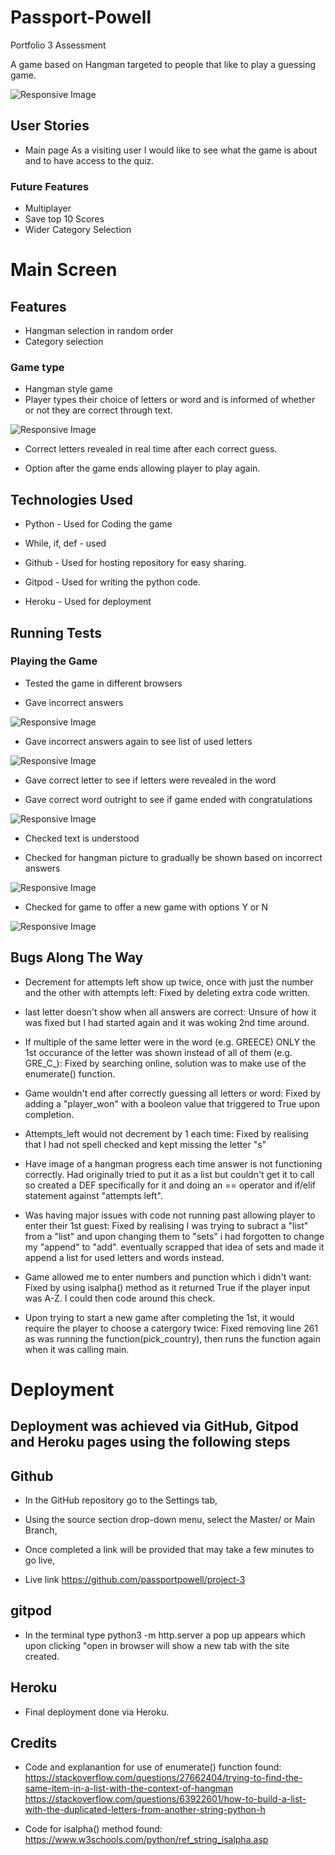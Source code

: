 # Passport-Powell
Portfolio 3 Assessment

A game based on Hangman targeted to people that like to play a guessing game.



![Responsive Image](https://github.com/passportpowell/Project-3/blob/main/readme%20images/1_main.JPG?raw=true)


## User Stories
- Main page
As a visiting user I would like to see what the game is about and to have access to the quiz.


### Future Features
- Multiplayer
- Save top 10 Scores
- Wider Category Selection



# Main Screen

## Features
- Hangman selection in random order
- Category selection


### Game type
- Hangman style game
- Player types their choice of letters or word and is informed of whether or not they are correct through text.


![Responsive Image](https://github.com/passportpowell/Project-3/blob/main/readme%20images/2_cateogry_all.JPG?raw=true)


- Correct letters revealed in real time after each correct guess.

- Option after the game ends allowing player to play again.



## Technologies Used
- Python - Used for Coding the game

- While, if, def - used

- Github - Used for hosting repository for easy sharing.

- Gitpod - Used for writing the python code.

- Heroku - Used for deployment


## Running Tests

### Playing the Game
- Tested the game in different browsers

- Gave incorrect answers

![Responsive Image](https://github.com/passportpowell/Project-3/blob/main/readme%20images/3_incorrect_letter.JPG?raw=true)


- Gave incorrect answers again to see list of used letters

![Responsive Image](https://github.com/passportpowell/Project-3/blob/main/readme%20images/4_used_letters.JPG?raw=true)


- Gave correct letter to see if letters were revealed in the word




- Gave correct word outright to see if game ended with congratulations

![Responsive Image](https://github.com/passportpowell/Project-3/blob/main/readme%20images/6_correct_word.JPG?raw=true)

- Checked text is understood

- Checked for hangman picture to gradually be shown based on incorrect answers

![Responsive Image](https://github.com/passportpowell/Project-3/blob/main/readme%20images/7_hangman_pic.JPG?raw=true)


- Checked for game to offer a new game with options Y or N

![Responsive Image](https://github.com/passportpowell/Project-3/blob/main/readme%20images/8_new_game_option.JPG?raw=true)




## Bugs Along The Way

- Decrement for attempts left show up twice, once with just the number and the other with attempts left: Fixed by deleting extra code written.

- last letter doesn't show when all answers are correct: Unsure of how it was fixed but I had started again and it was woking 2nd time around.

- If multiple of the same letter were in the word (e.g. GREECE) ONLY the 1st occurance of the letter was shown instead of all of them (e.g. GRE_C_): Fixed by searching online, solution was to make use of the enumerate() function.

- Game wouldn't end after correctly guessing all letters or word: Fixed by adding a "player_won" with a booleon value that triggered to True upon completion.

- Attempts_left would not decrement by 1 each time: Fixed by realising that I had not spell checked and kept missing the letter "s"

- Have image of a hangman progress each time answer is not functioning correctly. Had originally tried to put it as a list but couldn't get it to call so created a DEF specifically for it and doing an == operator and if/elif statement against "attempts left". 

- Was having major issues with code not running past allowing player to enter their 1st guest: Fixed by realising I was trying to subract a "list" from a "list" and upon changing them to "sets" i had forgotten to change my "append" to "add". eventually scrapped that idea of sets and made it append a list for used letters and words instead.

- Game allowed me to enter numbers and punction which i didn't want: Fixed by using isalpha() method as it returned True if the player input was A-Z. I could then code around this check.

- Upon trying to start a new game after completing the 1st, it would require the player to choose a catergory twice: Fixed removing line 261 as was running the function(pick_country), then runs the function again when it was calling main.


# Deployment
## Deployment was achieved via GitHub, Gitpod and Heroku pages using the following steps


## Github
 - In the GitHub repository go to the Settings tab,

 - Using the source section drop-down menu, select the Master/ or Main Branch,

 - Once completed a link will be provided that may take a few minutes to go live,

- Live link https://github.com/passportpowell/project-3

## gitpod
 - In the terminal type python3 -m http.server
 a pop up appears which upon clicking "open in browser will show a new tab with the site created.

## Heroku
- Final deployment done via Heroku.

## Credits
- Code and explanantion for use of enumerate() function found: 
https://stackoverflow.com/questions/27662404/trying-to-find-the-same-item-in-a-list-with-the-context-of-hangman 
https://stackoverflow.com/questions/63922601/how-to-build-a-list-with-the-duplicated-letters-from-another-string-python-h

- Code for isalpha() method found: 
https://www.w3schools.com/python/ref_string_isalpha.asp

